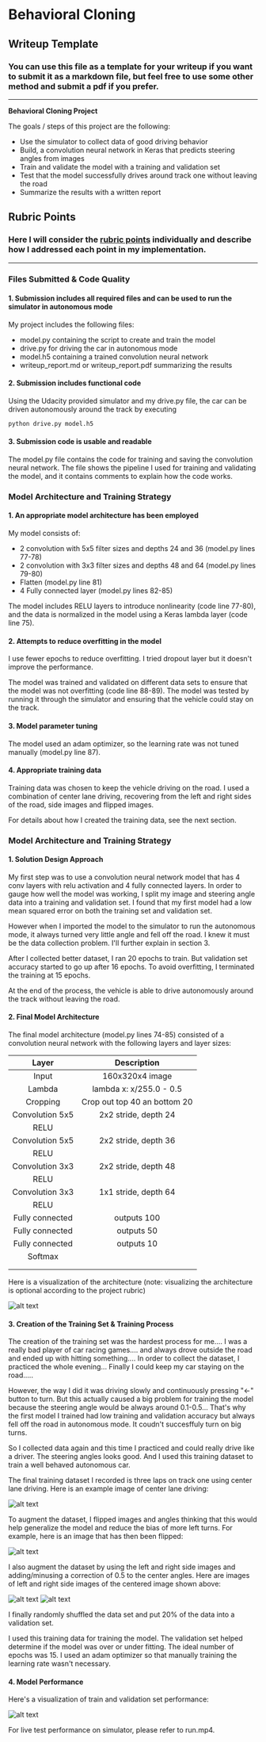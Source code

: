 # **Behavioral Cloning** 

## Writeup Template

### You can use this file as a template for your writeup if you want to submit it as a markdown file, but feel free to use some other method and submit a pdf if you prefer.

---

**Behavioral Cloning Project**

The goals / steps of this project are the following:
* Use the simulator to collect data of good driving behavior
* Build, a convolution neural network in Keras that predicts steering angles from images
* Train and validate the model with a training and validation set
* Test that the model successfully drives around track one without leaving the road
* Summarize the results with a written report


[//]: # (Image References)

[image1]: ./plots/model_vis.png "Model Visualization"
[image2]: ./plots/model_mse.png "Model Performance"
[image3]: ./plots/center_2018_04_16_13_29_12_036.jpg "Centerd Image"
[image4]: ./plots/right_2018_04_16_13_29_12_036.jpg.jpg "Right Image"
[image5]: ./plots/left_2018_04_16_13_29_12_036.jpg.jpg "Left Image"
[image6]: ./plots/flipped_img.png "Flipped Image"

## Rubric Points
### Here I will consider the [rubric points](https://review.udacity.com/#!/rubrics/432/view) individually and describe how I addressed each point in my implementation.  

---
### Files Submitted & Code Quality

#### 1. Submission includes all required files and can be used to run the simulator in autonomous mode

My project includes the following files:
* model.py containing the script to create and train the model
* drive.py for driving the car in autonomous mode
* model.h5 containing a trained convolution neural network 
* writeup_report.md or writeup_report.pdf summarizing the results

#### 2. Submission includes functional code
Using the Udacity provided simulator and my drive.py file, the car can be driven autonomously around the track by executing 
```sh
python drive.py model.h5
```

#### 3. Submission code is usable and readable

The model.py file contains the code for training and saving the convolution neural network. The file shows the pipeline I used for training and validating the model, and it contains comments to explain how the code works.

### Model Architecture and Training Strategy

#### 1. An appropriate model architecture has been employed

My model consists of:
 - 2 convolution with 5x5 filter sizes and depths 24 and 36 (model.py lines 77-78) 
 - 2 convolution with 3x3 filter sizes and depths 48 and 64 (model.py lines 79-80) 
 - Flatten (model.py line 81)
 - 4 Fully connected layer (model.py lines 82-85)

The model includes RELU layers to introduce nonlinearity (code line 77-80), and the data is normalized in the model using a Keras lambda layer (code line 75). 

#### 2. Attempts to reduce overfitting in the model

I use fewer epochs to reduce overfitting. I tried dropout layer but it doesn't improve the performance. 

The model was trained and validated on different data sets to ensure that the model was not overfitting (code line 88-89). The model was tested by running it through the simulator and ensuring that the vehicle could stay on the track.

#### 3. Model parameter tuning

The model used an adam optimizer, so the learning rate was not tuned manually (model.py line 87).

#### 4. Appropriate training data

Training data was chosen to keep the vehicle driving on the road. I used a combination of center lane driving, recovering from the left and right sides of the road, side images and flipped images.

For details about how I created the training data, see the next section. 

### Model Architecture and Training Strategy

#### 1. Solution Design Approach

My first step was to use a convolution neural network model that has 4 conv layers with relu activation and 4 fully connected layers. In order to gauge how well the model was working, I split my image and steering angle data into a training and validation set. I found that my first model had a low mean squared error on both the training set and validation set. 

However when I imported the model to the simulator to run the autonomous mode, it always turned very little angle and fell off the road. I knew it must be the data collection problem. I'll further explain in section 3. 

After I collected better dataset, I ran 20 epochs to train. But validation set accuracy started to go up after 16 epochs. To avoid overfitting, I terminated the training at 15 epochs.

At the end of the process, the vehicle is able to drive autonomously around the track without leaving the road.

#### 2. Final Model Architecture

The final model architecture (model.py lines 74-85) consisted of a convolution neural network with the following layers and layer sizes:

| Layer         		|     Description	        					| 
|:---------------------:|:---------------------------------------------:| 
| Input         		| 160x320x4 image   							| 
| Lambda         		| lambda x: x/255.0 - 0.5   							| 
| Cropping         		| Crop out top 40 an bottom 20  							| 
| Convolution 5x5     	| 2x2 stride, depth 24 	|
| RELU					|												|
| Convolution 5x5	    | 2x2 stride, depth 36 	|
| RELU					|												|
| Convolution 3x3	    | 2x2 stride, depth 48 	|
| RELU					|												|
| Convolution 3x3	    | 1x1 stride, depth 64 	|
| RELU					|												|
| Fully connected		| outputs 100        									|
| Fully connected		| outputs 50        									|
| Fully connected		| outputs 10        									|
| Softmax				|         									|
|						|												|
|						|												|

Here is a visualization of the architecture (note: visualizing the architecture is optional according to the project rubric)

![alt text][image1]

#### 3. Creation of the Training Set & Training Process

The creation of the training set was the hardest process for me.... I was a really bad player of car racing games.... and always drove outside the road and ended up with hitting something.... In order to collect the dataset, I practiced the whole evening... Finally I could keep my car staying on the road..... 

However, the way I did it was driving slowly and continuously pressing "<-" button to turn. But this actually caused a big problem for training the model because the steering angle would be always around 0.1-0.5... That's why the first model I trained had low training and validation accuracy but always fell off the road in autonomous mode. It coudn't succesffuly turn on big turns.  

So I collected data again and this time I practiced and could really drive like a driver. The steering angles looks good. And I used this training dataset to train a well behaved autonomous car.

The final training dataset I recorded is three laps on track one using center lane driving. Here is an example image of center lane driving:

![alt text][image3]

To augment the dataset, I flipped images and angles thinking that this would help generalize the model and reduce the bias of more left turns. For example, here is an image that has then been flipped:

![alt text][image6]

I also augment the dataset by using the left and right side images and adding/minusing a correction of 0.5 to the center angles. Here are images of left and right side images of the centered image shown above:

![alt text][image5]
![alt text][image4]

I finally randomly shuffled the data set and put 20% of the data into a validation set. 

I used this training data for training the model. The validation set helped determine if the model was over or under fitting. The ideal number of epochs was 15. I used an adam optimizer so that manually training the learning rate wasn't necessary.

#### 4. Model Performance
Here's a visualization of train and validation set performance:

![alt text][image2]

For live test performance on simulator, please refer to run.mp4.
